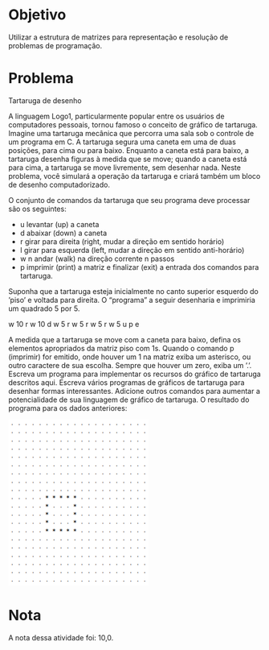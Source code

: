 # Objetivo

Utilizar a estrutura de matrizes para representação e resolução de problemas de programação.

# Problema

Tartaruga de desenho

  A linguagem Logo1, particularmente popular entre os usuários de computadores pessoais,
tornou famoso o conceito de gráfico de tartaruga. Imagine uma tartaruga mecânica que percorra
uma sala sob o controle de um programa em C. A tartaruga segura uma caneta em uma de duas
posições, para cima ou para baixo. Enquanto a caneta está para baixo, a tartaruga desenha
figuras à medida que se move; quando a caneta está para cima, a tartaruga se move livremente,
sem desenhar nada. Neste problema, você simulará a operação da tartaruga e criará também
um bloco de desenho computadorizado.

O conjunto de comandos da tartaruga que seu programa deve processar são os seguintes:

- u levantar (up) a caneta
- d abaixar (down) a caneta
- r girar para direita (right, mudar a direção em sentido horário)
- l girar para esquerda (left, mudar a direção em sentido anti-horário)
- w n andar (walk) na direção corrente n passos
- p imprimir (print) a matriz e finalizar (exit) a entrada dos comandos para tartaruga.

Suponha que a tartaruga esteja inicialmente no canto superior esquerdo do ’piso’ e voltada
para direita. O “programa” a seguir desenharia e imprimiria um quadrado 5 por 5.

w 10 r w 10 d w 5 r w 5 r w 5 r w 5 u p e

A medida que a tartaruga se move com a caneta para baixo, defina os elementos apropriados
da matriz piso com 1s. Quando o comando p (imprimir) for emitido, onde houver um 1 na
matriz exiba um asterisco, ou outro caractere de sua escolha. Sempre que houver um zero, exiba
um ’.’. Escreva um programa para implementar os recursos do gráfico de tartaruga descritos
aqui. Escreva vários programas de gráficos de tartaruga para desenhar formas interessantes.
Adicione outros comandos para aumentar a potencialidade de sua linguagem de gráfico de
tartaruga.
O resultado do programa para os dados anteriores:

<div>
  <img src = "https://raw.githubusercontent.com/Kaymartins/Atividade-Matrizes/main/Sem%20t%C3%ADtulo.png"></img>
</div>

# Nota
A nota dessa atividade foi: 10,0.
